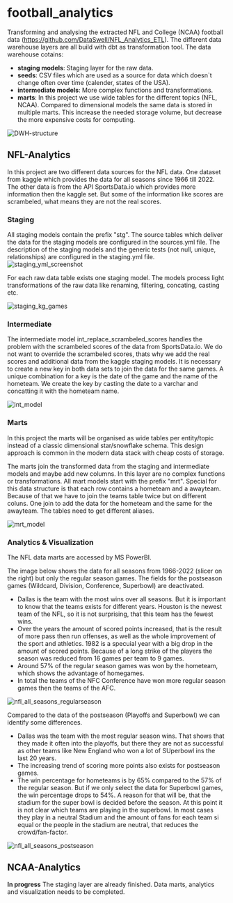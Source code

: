 # football_analytics
Transforming and analysing the extracted NFL and College (NCAA) football data (https://github.com/DataSwell/NFL_Analytics_ETL). The different data warehouse layers are all build with dbt as transformation tool. The data warehouse cotains:
- **staging models**: Staging layer for the raw data.
- **seeds**: CSV files which are used as a source for data which doesn`t change often over time (calender, states of the USA).
- **intermediate models**: More complex functions and transformations.
- **marts**: In this project we use wide tables for the different topics (NFL, NCAA). Compared to dimensional models the same data is stored in multiple marts. This increase the needed storage volume, but decrease the more expensive costs for computing.

![DWH-structure](https://user-images.githubusercontent.com/63445819/233022217-e4004b46-4d0c-46e9-9bcb-765512800c5b.png)

## NFL-Analytics
In this project are two different data sources for the NFL data. One dataset from kaggle which provides the data for all seasons since 1966 till 2022. The other data is from the API SportsData.io which provides more information then the kaggle set. But some of the information like scores are scrambeled, what means they are not the real scores.

### Staging
All staging models contain the prefix "stg". The source tables which deliver the data for the staging models are configured in the sources.yml file. The description of the staging models and the generic tests (not null, unique, relationships) are configured in the staging.yml file.
![staging_yml_screenshot](https://user-images.githubusercontent.com/63445819/233024130-68f89395-0140-4a48-acf6-28777237e486.png)

For each raw data table exists one staging model. The models process light transformations of the raw data like renaming, filtering, concating, casting etc.

![staging_kg_games](https://user-images.githubusercontent.com/63445819/233024951-40f18c43-853c-4b42-be7e-86b3df342187.png)


### Intermediate
The intermediate model int_replace_scrambeled_scores handles the problem with the scrambeled scores of the data from SportsData.io. We do not want to override the scrambeled scores, thats why we add the real scores and additional data from the kaggle staging models. It is necessary to create a new key in both data sets to join the data for the same games. A unique combination for a key is the date of the game and the name of the hometeam. We create the key by casting the date to a varchar and concatting it with the hometeam name. 

![int_model](https://user-images.githubusercontent.com/63445819/233028823-5a96c15b-a9b2-4ee0-813d-36e1690a5bb5.png)


### Marts 
In this project the marts will be organised as wide tables per entity/topic instead of a classic dimensional star/snowflake schema. This design approach is common in the modern data stack with cheap costs of storage. 

The marts join the transformed data from the staging and intermediate models and maybe add new columns. In this layer are no complex functions or transformations. All mart models start with the prefix "mrt". Special for this data structure is that each row contains a hometeam and a awayteam. Because of that we have to join the teams table twice but on different coluns. One join to add the data for the hometeam and the same for the awayteam. The tables need to get different aliases.

![mrt_model](https://user-images.githubusercontent.com/63445819/233033200-d8056ef0-5026-400a-95cb-0e0ca35a1d11.png)


### Analytics & Visualization
The NFL data marts are accessed by MS PowerBI.

The image below shows the data for all seasons from 1966-2022 (slicer on the right) but only the regular season games. The fields for the postseason games (Wildcard, Division, Conference, Superbowl) are deactivated. 
- Dallas is the team with the most wins over all seasons. But it is important to know that the teams exists for different years. Houston is the newest team of the NFL, so it is not surprising, that this team has the fewest wins.
- Over the years the amount of scored points increased, that is the result of more pass then run offenses, as well as the whole improvement of the sport and athletics. 1982 is a specuial year with a big drop in the amount of scored points. Because of a long strike of the players the season was reduced from 16 games per team to 9 games.
- Around 57% of the regular season games was won by the hometeam, which shows the advantage of homegames. 
- In total the teams of the NFC Conference have won more regular season games then the teams of the AFC.

![nfl_all_seasons_regularseason](https://user-images.githubusercontent.com/63445819/233038176-a22f83f4-b2f6-41cd-b7df-a590b328fd0e.png)

Compared to the data of the postseason (Playoffs and Superbowl) we can identify some differences. 
- Dallas was the team with the most regular season wins. That shows that they made it often into the playoffs, but there they are not as successful as other teams like New England who won a lot of SUperbowl ins the last 20 years.
- The increasing trend of scoring more points also exists for postseason games.
- The win percentage for hometeams is by 65% compared to the 57% of the regular season. But if we only select the data for Superbowl games, the win percentage drops to 54%. A reason for that will be, that the stadium for the super bowl is decided before the season. At this point it is not clear which teams are playing in the superbowl. In most cases they play in a neutral Stadium and the amount of fans for each team si equal or the people in the stadium are neutral, that reduces the crowd/fan-factor.

![nfl_all_seasons_postseason](https://user-images.githubusercontent.com/63445819/233038211-ba7b94ab-f18c-48a7-ba04-2b21b745d5c2.png)


## NCAA-Analytics
**In progress** 
The staging layer are already finished. Data marts, analytics and visualization needs  to be completed.

